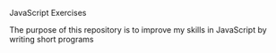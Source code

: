 JavaScript Exercises

The purpose of this repository is to improve my skills in JavaScript by writing short programs
